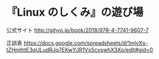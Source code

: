 # 『Linux のしくみ』の遊び場

公式サイト
http://gihyo.jp/book/2018/978-4-7741-9607-7

正誤表
https://docs.google.com/spreadsheets/d/1mlyXs-tZHmlhtE3qULudRJq7EKwYJR1VxScvswhX3Xo/edit#gid=0
